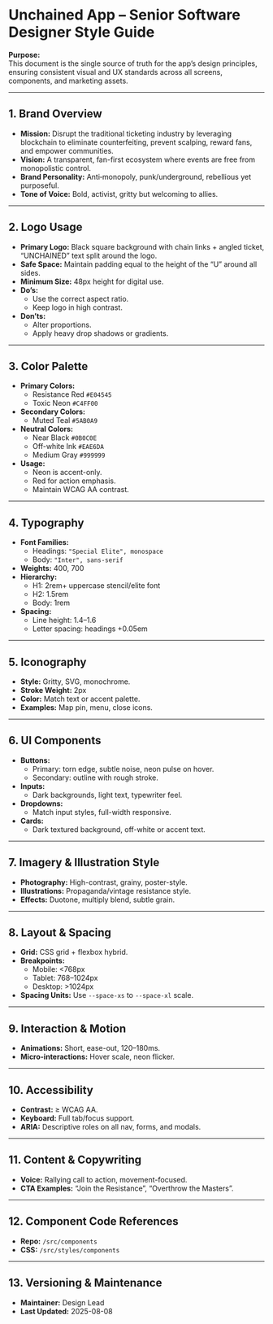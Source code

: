 # Unchained App – Senior Software Designer Style Guide

**Purpose:**  
This document is the single source of truth for the app’s design principles, ensuring consistent visual and UX standards across all screens, components, and marketing assets.

---

## 1. Brand Overview

- **Mission:** Disrupt the traditional ticketing industry by leveraging blockchain to eliminate counterfeiting, prevent scalping, reward fans, and empower communities.
- **Vision:** A transparent, fan-first ecosystem where events are free from monopolistic control.
- **Brand Personality:** Anti‑monopoly, punk/underground, rebellious yet purposeful.
- **Tone of Voice:** Bold, activist, gritty but welcoming to allies.

---

## 2. Logo Usage

- **Primary Logo:** Black square background with chain links + angled ticket, “UNCHAINED” text split around the logo.
- **Safe Space:** Maintain padding equal to the height of the “U” around all sides.
- **Minimum Size:** 48px height for digital use.
- **Do’s:**
  - Use the correct aspect ratio.
  - Keep logo in high contrast.
- **Don’ts:**
  - Alter proportions.
  - Apply heavy drop shadows or gradients.

---

## 3. Color Palette

- **Primary Colors:**
  - Resistance Red `#E04545`
  - Toxic Neon `#C4FF00`
- **Secondary Colors:**
  - Muted Teal `#5AB0A9`
- **Neutral Colors:**
  - Near Black `#0B0C0E`
  - Off-white Ink `#EAE6DA`
  - Medium Gray `#999999`
- **Usage:**
  - Neon is accent-only.
  - Red for action emphasis.
  - Maintain WCAG AA contrast.

---

## 4. Typography

- **Font Families:**
  - Headings: `"Special Elite", monospace`
  - Body: `"Inter", sans-serif`
- **Weights:** 400, 700
- **Hierarchy:**
  - H1: 2rem+ uppercase stencil/elite font
  - H2: 1.5rem
  - Body: 1rem
- **Spacing:**
  - Line height: 1.4–1.6
  - Letter spacing: headings +0.05em

---

## 5. Iconography

- **Style:** Gritty, SVG, monochrome.
- **Stroke Weight:** 2px
- **Color:** Match text or accent palette.
- **Examples:** Map pin, menu, close icons.

---

## 6. UI Components

- **Buttons:**
  - Primary: torn edge, subtle noise, neon pulse on hover.
  - Secondary: outline with rough stroke.
- **Inputs:**
  - Dark backgrounds, light text, typewriter feel.
- **Dropdowns:**
  - Match input styles, full-width responsive.
- **Cards:**
  - Dark textured background, off-white or accent text.

---

## 7. Imagery & Illustration Style

- **Photography:** High-contrast, grainy, poster-style.
- **Illustrations:** Propaganda/vintage resistance style.
- **Effects:** Duotone, multiply blend, subtle grain.

---

## 8. Layout & Spacing

- **Grid:** CSS grid + flexbox hybrid.
- **Breakpoints:**
  - Mobile: <768px
  - Tablet: 768–1024px
  - Desktop: >1024px
- **Spacing Units:** Use `--space-xs` to `--space-xl` scale.

---

## 9. Interaction & Motion

- **Animations:** Short, ease-out, 120–180ms.
- **Micro-interactions:** Hover scale, neon flicker.

---

## 10. Accessibility

- **Contrast:** ≥ WCAG AA.
- **Keyboard:** Full tab/focus support.
- **ARIA:** Descriptive roles on all nav, forms, and modals.

---

## 11. Content & Copywriting

- **Voice:** Rallying call to action, movement-focused.
- **CTA Examples:** “Join the Resistance”, “Overthrow the Masters”.

---

## 12. Component Code References

- **Repo:** `/src/components`
- **CSS:** `/src/styles/components`

---

## 13. Versioning & Maintenance

- **Maintainer:** Design Lead
- **Last Updated:** 2025-08-08
